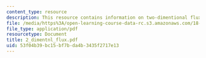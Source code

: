 ```yaml
---
content_type: resource
description: This resource contains information on two-dimentional flux.
file: /media/https%3A/open-learning-course-data-rc.s3.amazonaws.com/18-02-multivariable-calculus-spring-2006/53f04b39bc15bf7bda4b3435f2717e13_2_dimentnl_flux.pdf
file_type: application/pdf
resourcetype: Document
title: 2_dimentnl_flux.pdf
uid: 53f04b39-bc15-bf7b-da4b-3435f2717e13
---
```


